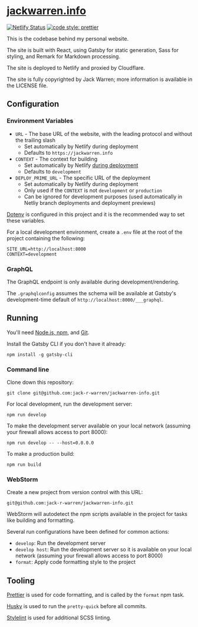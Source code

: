 # [jackwarren.info](https://jackwarren.info)

[![Netlify Status](https://api.netlify.com/api/v1/badges/d5c1c4a8-c3aa-4940-8cb9-c8511672e545/deploy-status)](https://app.netlify.com/sites/jackwarren-info/deploys)
[![code style: prettier](https://img.shields.io/badge/code_style-prettier-ff69b4.svg)](https://github.com/prettier/prettier)

This is the codebase behind my personal website.

The site is built with React, using Gatsby for static generation, Sass for styling, and Remark for Markdown processing.

The site is deployed to Netlify and proxied by Cloudflare.

The site is fully copyrighted by Jack Warren; more information is available in the LICENSE file.

## Configuration

### Environment Variables

-   `URL` - The base URL of the website, with the leading protocol and without the trailing slash
    -   Set automatically by Netlify during deployment
    -   Defaults to `https://jackwarren.info`
-   `CONTEXT` - The context for building
    -   Set automatically by Netlify [during deployment](https://docs.netlify.com/site-deploys/overview/#deploy-contexts)
    -   Defaults to `development`
-   `DEPLOY_PRIME_URL` - The specific URL of the deployment
    -   Set automatically by Netlify during deployment
    -   Only used if the `CONTEXT` is not `development` or `production`
    -   Can be ignored for development purposes (used automatically in Netliy branch deployments and deployment previews)

[Dotenv](https://www.npmjs.com/package/dotenv) is configured in this project and it is the recommended way to set these variables.

For a local development environment, create a `.env` file at the root of the project containing the following:

```
SITE_URL=http://localhost:8000
CONTEXT=development
```

### GraphQL

The GraphQL endpoint is only available during development/rendering.

The `.graphqlconfig` assumes the schema will be available at Gatsby's development-time default of `http://localhost:8000/___graphql`.

## Running

You'll need [Node.js, npm](https://www.gatsbyjs.org/tutorial/part-zero/#-install-nodejs-and-npm), and [Git](https://www.gatsbyjs.org/tutorial/part-zero/#install-git).

Install the Gatsby CLI if you don't have it already:

```shell script
npm install -g gatsby-cli
```

### Command line

Clone down this repository:

```shell script
git clone git@github.com:jack-r-warren/jackwarren-info.git
```

For local development, run the development server:

```shell script
npm run develop
```

To make the development server available on your local network (assuming your firewall allows access to port 8000):

```shell script
npm run develop -- --host=0.0.0.0
```

To make a production build:

```shell script
npm run build
```

### WebStorm

Create a new project from version control with this URL:

```
git@github.com:jack-r-warren/jackwarren-info.git
```

WebStorm will autodetect the npm scripts available in the project for tasks like building and formatting.

Several run configurations have been defined for common actions:

-   `develop`: Run the development server
-   `develop host`: Run the development server so it is available on your local network (assuming your firewall allows access to port 8000)
-   `format`: Apply code formatting style to the project

## Tooling

[Prettier](https://prettier.io/) is used for code formatting, and is called by the `format` npm task.

[Husky](https://www.npmjs.com/package/husky) is used to run the `pretty-quick` before all commits.

[Stylelint](https://stylelint.io/) is used for additional SCSS linting.
